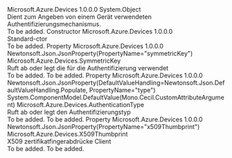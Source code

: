 <Type Name="AuthenticationMechanism" FullName="Microsoft.Azure.Devices.AuthenticationMechanism">
  <TypeSignature Language="C#" Value="public sealed class AuthenticationMechanism" />
  <TypeSignature Language="ILAsm" Value=".class public auto ansi sealed beforefieldinit AuthenticationMechanism extends System.Object" />
  <TypeSignature Language="DocId" Value="T:Microsoft.Azure.Devices.AuthenticationMechanism" />
  <TypeSignature Language="VB.NET" Value="Public NotInheritable Class AuthenticationMechanism" />
  <TypeSignature Language="F#" Value="type AuthenticationMechanism = class" />
  <AssemblyInfo>
    <AssemblyName>Microsoft.Azure.Devices</AssemblyName>
    <AssemblyVersion>1.0.0.0</AssemblyVersion>
  </AssemblyInfo>
  <Base>
    <BaseTypeName>System.Object</BaseTypeName>
  </Base>
  <Interfaces />
  <Docs>
    <summary>
            Dient zum Angeben von einem Gerät verwendeten Authentifizierungsmechanismus.
            </summary>
    <remarks>To be added.</remarks>
  </Docs>
  <Members>
    <Member MemberName=".ctor">
      <MemberSignature Language="C#" Value="public AuthenticationMechanism ();" />
      <MemberSignature Language="ILAsm" Value=".method public hidebysig specialname rtspecialname instance void .ctor() cil managed" />
      <MemberSignature Language="DocId" Value="M:Microsoft.Azure.Devices.AuthenticationMechanism.#ctor" />
      <MemberSignature Language="VB.NET" Value="Public Sub New ()" />
      <MemberType>Constructor</MemberType>
      <AssemblyInfo>
        <AssemblyName>Microsoft.Azure.Devices</AssemblyName>
        <AssemblyVersion>1.0.0.0</AssemblyVersion>
      </AssemblyInfo>
      <Parameters />
      <Docs>
        <summary>
            Standard-ctor
            </summary>
        <remarks>To be added.</remarks>
      </Docs>
    </Member>
    <Member MemberName="SymmetricKey">
      <MemberSignature Language="C#" Value="public Microsoft.Azure.Devices.SymmetricKey SymmetricKey { get; set; }" />
      <MemberSignature Language="ILAsm" Value=".property instance class Microsoft.Azure.Devices.SymmetricKey SymmetricKey" />
      <MemberSignature Language="DocId" Value="P:Microsoft.Azure.Devices.AuthenticationMechanism.SymmetricKey" />
      <MemberSignature Language="VB.NET" Value="Public Property SymmetricKey As SymmetricKey" />
      <MemberSignature Language="F#" Value="member this.SymmetricKey : Microsoft.Azure.Devices.SymmetricKey with get, set" Usage="Microsoft.Azure.Devices.AuthenticationMechanism.SymmetricKey" />
      <MemberType>Property</MemberType>
      <AssemblyInfo>
        <AssemblyName>Microsoft.Azure.Devices</AssemblyName>
        <AssemblyVersion>1.0.0.0</AssemblyVersion>
      </AssemblyInfo>
      <Attributes>
        <Attribute>
          <AttributeName>Newtonsoft.Json.JsonProperty(PropertyName="symmetricKey")</AttributeName>
        </Attribute>
      </Attributes>
      <ReturnValue>
        <ReturnType>Microsoft.Azure.Devices.SymmetricKey</ReturnType>
      </ReturnValue>
      <Docs>
        <summary>
            Ruft ab oder legt die <see cref="P:Microsoft.Azure.Devices.AuthenticationMechanism.SymmetricKey" /> für die Authentifizierung verwendet
            </summary>
        <value>To be added.</value>
        <remarks>To be added.</remarks>
      </Docs>
    </Member>
    <Member MemberName="Type">
      <MemberSignature Language="C#" Value="public Microsoft.Azure.Devices.AuthenticationType Type { get; set; }" />
      <MemberSignature Language="ILAsm" Value=".property instance valuetype Microsoft.Azure.Devices.AuthenticationType Type" />
      <MemberSignature Language="DocId" Value="P:Microsoft.Azure.Devices.AuthenticationMechanism.Type" />
      <MemberSignature Language="VB.NET" Value="Public Property Type As AuthenticationType" />
      <MemberSignature Language="F#" Value="member this.Type : Microsoft.Azure.Devices.AuthenticationType with get, set" Usage="Microsoft.Azure.Devices.AuthenticationMechanism.Type" />
      <MemberType>Property</MemberType>
      <AssemblyInfo>
        <AssemblyName>Microsoft.Azure.Devices</AssemblyName>
        <AssemblyVersion>1.0.0.0</AssemblyVersion>
      </AssemblyInfo>
      <Attributes>
        <Attribute>
          <AttributeName>Newtonsoft.Json.JsonProperty(DefaultValueHandling=Newtonsoft.Json.DefaultValueHandling.Populate, PropertyName="type")</AttributeName>
        </Attribute>
        <Attribute>
          <AttributeName>System.ComponentModel.DefaultValue(Mono.Cecil.CustomAttributeArgument)</AttributeName>
        </Attribute>
      </Attributes>
      <ReturnValue>
        <ReturnType>Microsoft.Azure.Devices.AuthenticationType</ReturnType>
      </ReturnValue>
      <Docs>
        <summary>
            Ruft ab oder legt den Authentifizierungstyp
            </summary>
        <value>To be added.</value>
        <remarks>To be added.</remarks>
      </Docs>
    </Member>
    <Member MemberName="X509Thumbprint">
      <MemberSignature Language="C#" Value="public Microsoft.Azure.Devices.X509Thumbprint X509Thumbprint { get; set; }" />
      <MemberSignature Language="ILAsm" Value=".property instance class Microsoft.Azure.Devices.X509Thumbprint X509Thumbprint" />
      <MemberSignature Language="DocId" Value="P:Microsoft.Azure.Devices.AuthenticationMechanism.X509Thumbprint" />
      <MemberSignature Language="VB.NET" Value="Public Property X509Thumbprint As X509Thumbprint" />
      <MemberSignature Language="F#" Value="member this.X509Thumbprint : Microsoft.Azure.Devices.X509Thumbprint with get, set" Usage="Microsoft.Azure.Devices.AuthenticationMechanism.X509Thumbprint" />
      <MemberType>Property</MemberType>
      <AssemblyInfo>
        <AssemblyName>Microsoft.Azure.Devices</AssemblyName>
        <AssemblyVersion>1.0.0.0</AssemblyVersion>
      </AssemblyInfo>
      <Attributes>
        <Attribute>
          <AttributeName>Newtonsoft.Json.JsonProperty(PropertyName="x509Thumbprint")</AttributeName>
        </Attribute>
      </Attributes>
      <ReturnValue>
        <ReturnType>Microsoft.Azure.Devices.X509Thumbprint</ReturnType>
      </ReturnValue>
      <Docs>
        <summary>
            X509 zertifikatfingerabdrücke Client
            </summary>
        <value>To be added.</value>
        <remarks>To be added.</remarks>
      </Docs>
    </Member>
  </Members>
</Type>